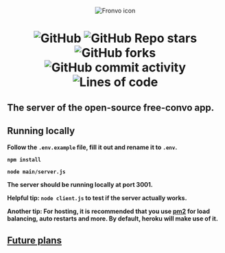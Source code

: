 <p align='center'><img src='https://i.ibb.co/1q07v7b/fronvo-icon-large.webp' alt='Fronvo icon'></p>

<h1 style='text-align: center;'>

![GitHub](https://img.shields.io/github/license/Fronvo/fronvo) ![GitHub Repo stars](https://img.shields.io/github/stars/Fronvo/fronvo?style=social) ![GitHub forks](https://img.shields.io/github/forks/Fronvo/fronvo?style=social) ![GitHub commit activity](https://img.shields.io/github/commit-activity/m/Fronvo/fronvo) ![Lines of code](https://img.shields.io/tokei/lines/github/Fronvo/fronvo)</h1>

## The server of the open-source free-convo app.

## Running locally

**Follow the ```.env.example``` file, fill it out and rename it to ```.env```.**

**```npm install```**

**```node main/server.js```**

**The server should be running locally at port 3001.**

**Helpful tip: ```node client.js``` to test if the server actually works.**

**Another tip: For hosting, it is recommended that you use [pm2](https://pm2.keymetrics.io/docs/usage/pm2-doc-single-page/) for load balancing, auto restarts and more. By default, heroku will make use of it.**

## [Future plans](https://github.com/Fronvo/fronvo/projects/1)

